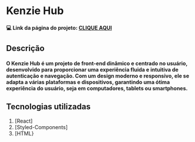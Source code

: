 # Kenzie Hub

#### :computer: Link da página do projeto: [CLIQUE AQUI](https://react-entrega-kenzie-hub-pedro-marcusso09-43n6zhm1f.vercel.app/) 

## **Descrição** 
#### O Kenzie Hub é um projeto de front-end dinâmico e centrado no usuário, desenvolvido para proporcionar uma experiência fluida e intuitiva de autenticação e navegação. Com um design moderno e responsivo, ele se adapta a várias plataformas e dispositivos, garantindo uma ótima experiência do usuário, seja em computadores, tablets ou smartphones. 

## Tecnologias utilizadas

1. [React]
2. [Styled-Components]
3. [HTML}
